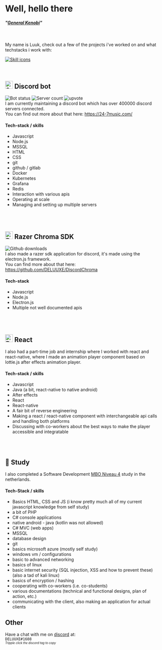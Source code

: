 # Well, hello there
##### "_[General Kenobi](https://www.youtube.com/watch?v=rEq1Z0bjdwc)_"

<br>

My name is Luuk, check out a few of the projects i've worked on and what techstacks i work with:

[![Skill icons](https://skillicons.dev/icons?i=nodejs,js,css,html,cs,java,react,svelte,nginx,docker,kubernetes,grafana,cloudflare,ae,ps)](https://github.com/deluuxe)

<br>

## [<img src="https://www.24-7music.com/assets/24-7bot logo v4.128.png" alt="24/7music bot logo" width="25"/>](https://24-7music.com) Discord bot
![Bot status](https://top.gg/api/widget/status/369208607126061057.svg?noavatar=true) ![Server count](https://top.gg/api/widget/servers/369208607126061057.svg?noavatar=true) ![upvote](https://top.gg/api/widget/upvotes/369208607126061057.svg?noavatar=true) \
I am currently maintaining a discord bot which has over 400000 discord servers connected.\
You can find out more about that here: https://24-7music.com/

#### Tech-stack / skills
- Javascript
- Node.js
- MSSQL
- HTML
- CSS
- git
- github / gitlab
- Docker
- Kubernetes
- Grafana
- Redis
- Interaction with various apis
- Operating at scale
- Managing and setting up multiple servers

<br><br>
## [<img src="https://www.notebookcheck.net/fileadmin/Notebooks/News/_nc3/Razer_Smart_Home_header.png" alt="Razer chroma logo" width="25"/>](https://github.com/DELUUXE/DiscordChroma) Razer Chroma SDK
![Github downloads](https://img.shields.io/github/downloads-pre/DELUUXE/DiscordChroma/latest/total?color=lightgrey)\
I also made a razer sdk application for discord, it's made using the electron.js framework.\
You can find more about that here: https://github.com/DELUUXE/DiscordChroma

#### Tech-stack
- Javascript
- Node.js
- Electron.js
- Multiple not well documented apis

<br><br>
## <img src="https://skillicons.dev/icons?i=react" alt="React logo" width="25"/> React
I also had a part-time job and internship where I worked with react and react-native, where I made an animation player component based on lottie.js after effects animation player.

#### Tech-stack / skills
- Javascript
- Java (a bit, react-native to native android)
- After effects
- React
- React-native
- A fair bit of reverse engineering
- Making a react / react-native component with interchangeable api calls and handling both platforms
- Discussing with co-workers about the best ways to make the player accessible and integratable

<br><br>
## 🏫 Study
I also completed a Software Development [MBO Niveau 4](https://www.nuffic.nl/en/education-systems/netherlands/secondary-vocational-education#:~:text=level%204%20(middle-management%20training%2C%20middenkaderopleiding)%20lasts%203%20or%204%20years%20and%20leads%20to%20an%20mbo%20diploma%20at%20level%204.) study in the netherlands.

#### Tech-Stack / skills
- Basics HTML, CSS and JS (i know pretty much all of my current javascript knowledge from self study)
- a bit of PHP
- C# console applications
- native android - java (kotlin was not allowed)
- C# MVC (web apps)
- MSSQL
- database design
- git
- basics microsoft azure (mostly self study)
- windows vm / configurations
- basic to advanced networking
- basics of linux
- basic internet security (SQL injection, XSS and how to prevent these) (also a tad of kali linux)
- basics of encryption / hashing
- cooperating with co-workers (i.e. co-students)
- various documentations (technical and functional designs, plan of action, etc.)
- communicating with the client, also making an application for actual clients

## Other

Have a chat with me on [discord](https://discordapp.com/channels/@me) at:\
``DELUUXE#1608``
<br><sub><sup>_Tripple click the discord tag to copy_</sub></sup>
